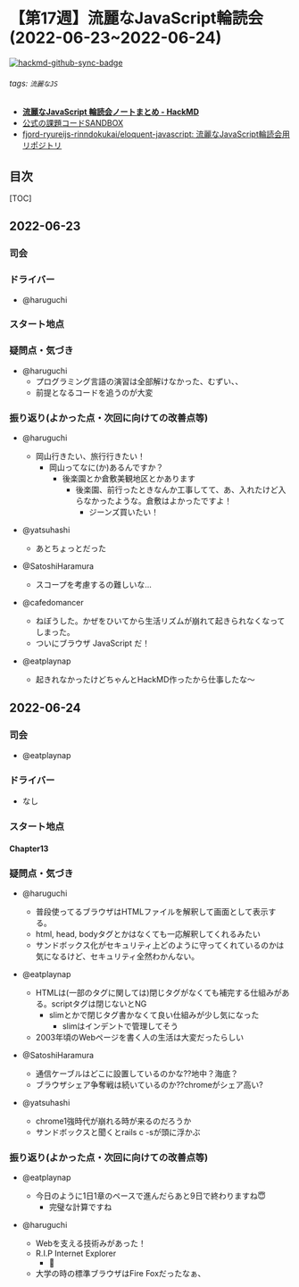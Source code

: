 # 【第17週】流麗なJavaScript輪読会 (2022\-06\-23\~2022\-06\-24)

[![hackmd-github-sync-badge](https://hackmd.io/DZuaY0ZBQOC8GvB-UrkRnw/badge)](https://hackmd.io/DZuaY0ZBQOC8GvB-UrkRnw)


###### tags: `流麗なJS`

- [**流麗なJavaScript 輪読会ノートまとめ \- HackMD**](https://hackmd.io/4rF1R6DgQger1ldnC4xbZQ)
- [公式の課題コードSANDBOX](https://eloquentjavascript.net/code/)
- [fjord\-ryureijs\-rinndokukai/eloquent\-javascript: 流麗なJavaScript輪読会用リポジトリ](https://github.com/fjord-ryureijs-rinndokukai/eloquent-javascript)

## 目次

[TOC]

## 2022\-06\-23

### 司会

### ドライバー
- @haruguchi 

### スタート地点


### 疑問点・気づき

- @haruguchi
    - プログラミング言語の演習は全部解けなかった、むずい、、
    - 前提となるコードを追うのが大変



### 振り返り(よかった点・次回に向けての改善点等)

- @haruguchi
    - 岡山行きたい、旅行行きたい！
        - 岡山ってなに(か)あるんですか？
            - 後楽園とか倉敷美観地区とかあります
                - 後楽園、前行ったときなんか工事してて、あ、入れたけど入らなかったような。倉敷はよかったですよ！
                    - ジーンズ買いたい！
- @yatsuhashi 
    - あとちょっとだった

- @SatoshiHaramura
    - スコープを考慮するの難しいな...

- @cafedomancer
    - ねぼうした。かぜをひいてから生活リズムが崩れて起きられなくなってしまった。
    - ついにブラウザ JavaScript だ！

- @eatplaynap 
  - 起きれなかったけどちゃんとHackMD作ったから仕事したな〜

## 2022\-06\-24

### 司会

- @eatplaynap

### ドライバー

- なし

### スタート地点

#### Chapter13

### 疑問点・気づき

- @haruguchi
    - 普段使ってるブラウザはHTMLファイルを解釈して画面として表示する。
    - html, head, bodyタグとかはなくても一応解釈してくれるみたい
    - サンドボックス化がセキュリティ上どのように守ってくれているのかは気になるけど、セキュリティ全然わかんない。


- @eatplaynap 
  - HTMLは(一部のタグに関しては)閉じタグがなくても補完する仕組みがある。scriptタグは閉じないとNG
    - slimとかで閉じタグ書かなくて良い仕組みが少し気になった
        - slimはインデントで管理してそう
  - 2003年頃のWebページを書く人の生活は大変だったらしい

- @SatoshiHaramura
    - 通信ケーブルはどこに設置しているのかな??地中？海底？
    - ブラウザシェア争奪戦は続いているのか??chromeがシェア高い?

- @yatsuhashi 
    - chrome1強時代が崩れる時が来るのだろうか
    - サンドボックスと聞くとrails c -sが頭に浮かぶ

### 振り返り(よかった点・次回に向けての改善点等)

- @eatplaynap 
  - 今日のように1日1章のペースで進んだらあと9日で終わりますね:innocent:
      - 完璧な計算ですね

- @haruguchi
    - Webを支える技術みがあった！
    - R.I.P Internet Explorer
      - :pray:
    - 大学の時の標準ブラウザはFire Foxだったなぁ、
